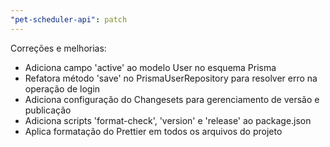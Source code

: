 ```yaml
---
"pet-scheduler-api": patch
---
```


Correções e melhorias:
- Adiciona campo 'active' ao modelo User no esquema Prisma
- Refatora método 'save' no PrismaUserRepository para resolver erro na operação de login
- Adiciona configuração do Changesets para gerenciamento de versão e publicação
- Adiciona scripts 'format-check', 'version' e 'release' ao package.json
- Aplica formatação do Prettier em todos os arquivos do projeto
